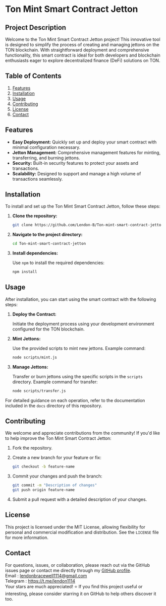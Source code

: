 # Ton Mint Smart Contract Jetton

## Project Description
Welcome to the Ton Mint Smart Contract Jetton project! This innovative tool is designed to simplify the process of creating and managing jettons on the TON blockchain. With straightforward deployment and comprehensive functionality, this smart contract is ideal for both developers and blockchain enthusiasts eager to explore decentralized finance (DeFi) solutions on TON.

## Table of Contents
1. [Features](#features)
2. [Installation](#installation)
3. [Usage](#usage)
4. [Contributing](#contributing)
5. [License](#license)
6. [Contact](#contact)

## Features
- **Easy Deployment:** Quickly set up and deploy your smart contract with minimal configuration necessary.
- **Jetton Management:** Comprehensive management features for minting, transferring, and burning jettons.
- **Security:** Built-in security features to protect your assets and transactions.
- **Scalability:** Designed to support and manage a high volume of transactions seamlessly.

## Installation

To install and set up the Ton Mint Smart Contract Jetton, follow these steps:

1. **Clone the repository:**

   ```bash
   git clone https://github.com/Lendon-B/Ton-mint-smart-contract-jetton.git
   ```

2. **Navigate to the project directory:**

   ```bash
   cd Ton-mint-smart-contract-jetton
   ```

3. **Install dependencies:**

   Use `npm` to install the required dependencies:

   ```bash
   npm install
   ```

## Usage

After installation, you can start using the smart contract with the following steps:

1. **Deploy the Contract:**

   Initiate the deployment process using your development environment configured for the TON blockchain.

2. **Mint Jettons:**

   Use the provided scripts to mint new jettons. Example command:

   ```bash
   node scripts/mint.js
   ```

3. **Manage Jettons:**

   Transfer or burn jettons using the specific scripts in the `scripts` directory. Example command for transfer:

   ```bash
   node scripts/transfer.js
   ```

For detailed guidance on each operation, refer to the documentation included in the `docs` directory of this repository.

## Contributing

We welcome and appreciate contributions from the community! If you'd like to help improve the Ton Mint Smart Contract Jetton:

1. Fork the repository.
2. Create a new branch for your feature or fix:
   
   ```bash
   git checkout -b feature-name
   ```

3. Commit your changes and push the branch:
   
   ```bash
   git commit -m "Description of changes"
   git push origin feature-name
   ```

4. Submit a pull request with a detailed description of your changes.

## License

This project is licensed under the MIT License, allowing flexibility for personal and commercial modification and distribution. See the `LICENSE` file for more information.

## Contact

For questions, issues, or collaboration, please reach out via the GitHub issues page or contact me directly through my [GitHub profile](https://github.com/Lendon-B).
<br />
Email : lendonbracewell1114@gmail.com
<br />
Telegram : https://t.me/lendon1114
<br />
Your stars are much appreciated! ⭐ If you find this project useful or interesting, please consider starring it on GitHub to help others discover it too.
